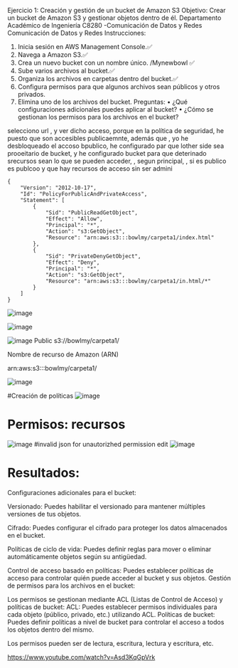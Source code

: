 Ejercicio 1: Creación y gestión de un bucket de Amazon S3
Objetivo: Crear un bucket de Amazon S3 y gestionar objetos dentro de él.
Departamento Académico de Ingeniería
C8280 -Comunicación de Datos y Redes
Comunicación de Datos y Redes
Instrucciones:
1. Inicia sesión en AWS Management Console.✅
2. Navega a Amazon S3.✅
3. Crea un nuevo bucket con un nombre único. /Mynewbowl ✅
4. Sube varios archivos al bucket.✅
5. Organiza los archivos en carpetas dentro del bucket.✅
6. Configura permisos para que algunos archivos sean públicos y otros privados. 
7. Elimina uno de los archivos del bucket.
Preguntas:
• ¿Qué configuraciones adicionales puedes aplicar al bucket?
• ¿Cómo se gestionan los permisos para los archivos en el bucket?


selecciono url , y ver dicho acceso, porque en la política de seguridad, he puesto que son accesibles publicaemnte, además que , yo he desbloqueado el accoso bpublico, he configurado par que lother side sea prooeitario de bucket, y he configurado bucket para que deterinado srecursos sean lo que se pueden acceder, , segun principal, , si es publico es publcoo  y que hay recursos de acceso sin  ser admini

``````
{
    "Version": "2012-10-17",
    "Id": "PolicyForPublicAndPrivateAccess",
    "Statement": [
        {
            "Sid": "PublicReadGetObject",
            "Effect": "Allow",
            "Principal": "*",
            "Action": "s3:GetObject",
            "Resource": "arn:aws:s3:::bowlmy/carpeta1/index.html"
        },
        {
            "Sid": "PrivateDenyGetObject",
            "Effect": "Deny",
            "Principal": "*",
            "Action": "s3:GetObject",
            "Resource": "arn:aws:s3:::bowlmy/carpeta1/in.html/*"
        }
    ]
}
``````


![image](https://github.com/Fx2048/COMU_REDES/assets/131219987/ffa09b8c-b8c8-4425-9bb3-972922ad46eb)


![image](https://github.com/Fx2048/COMU_REDES/assets/131219987/443d0fcf-ff42-42cf-84ef-520c5536bf5b)

![image](https://github.com/Fx2048/COMU_REDES/assets/131219987/2eeb4e7d-20ad-452f-8312-00eab21d8053)
Public 
s3://bowlmy/carpeta1/

Nombre de recurso de Amazon (ARN)

arn:aws:s3:::bowlmy/carpeta1/




![image](https://github.com/Fx2048/COMU_REDES/assets/131219987/eea8c212-738f-45cc-ade3-cebf066d5056)

#Creación de políticas 
![image](https://github.com/Fx2048/COMU_REDES/assets/131219987/7c4669b8-9485-4fa7-a095-b6c27bc59677)

#  Permisos: recursos 

![image](https://github.com/Fx2048/COMU_REDES/assets/131219987/1b459a73-c839-4287-ae24-b92093ee0568)
#invalid json for unautorizhed permission edit
![image](https://github.com/Fx2048/COMU_REDES/assets/131219987/e11dbe89-a9a1-49c5-8fed-72450250cbdc)


# Resultados:
Configuraciones adicionales para el bucket:


Versionado: Puedes habilitar el versionado para mantener múltiples versiones de tus objetos.

Cifrado: Puedes configurar el cifrado para proteger los datos almacenados en el bucket.

Políticas de ciclo de vida: Puedes definir reglas para mover o eliminar automáticamente objetos según su antigüedad.

Control de acceso basado en políticas: Puedes establecer políticas de acceso para controlar quién puede acceder al bucket y sus objetos.
Gestión de permisos para los archivos en el bucket:

Los permisos se gestionan mediante ACL (Listas de Control de Acceso) y políticas de bucket:
ACL: Puedes establecer permisos individuales para cada objeto (público, privado, etc.) utilizando ACL.
Políticas de bucket: Puedes definir políticas a nivel de bucket para controlar el acceso a todos los objetos dentro del mismo.

Los permisos pueden ser de lectura, escritura, lectura y escritura, etc.


https://www.youtube.com/watch?v=Asd3KqGpVrk

